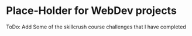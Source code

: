 # Place-Holder for WebDev projects
ToDo: Add Some of the skillcrush course challenges that I have completed

